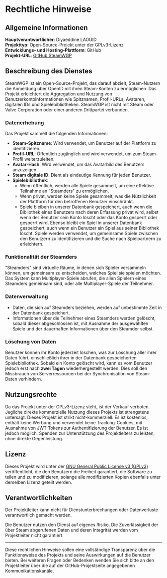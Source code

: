 # Rechtliche Hinweise

## Allgemeine Informationen

**Hauptverantwortlicher**: Diyaeddine LAOUID  
**Projekttyp**: Open-Source-Projekt unter der GPLv3-Lizenz  
**Entwicklungs- und Hosting-Plattform**: GitHub  
**Projekt-URL**: [GitHub SteamWGP](https://github.com/dilaouid/steam-wgp)

## Beschreibung des Dienstes

SteamWGP ist ein Open-Source-Projekt, das darauf abzielt, Steam-Nutzern die Anmeldung über OpenID mit ihren Steam-Konten zu ermöglichen. Das Projekt erleichtert die Aggregation und Nutzung von Benutzerkontoinformationen wie Spitznamen, Profil-URLs, Avataren, digitalen IDs und Spielebibliotheken. SteamWGP ist nicht mit Steam oder Valve Corporation oder einer anderen Drittpartei verbunden.

### Datenerhebung

Das Projekt sammelt die folgenden Informationen:

- **Steam-Spitzname**: Wird verwendet, um Benutzer auf der Plattform zu identifizieren.
- **Profil-URL**: Öffentlich zugänglich und wird verwendet, um zum Steam-Profil weiterzuleiten.
- **Avatar-Hash**: Wird verwendet, um das Avatarbild des Benutzers anzuzeigen.
- **Steam digitale ID**: Dient als eindeutige Kennung für jeden Benutzer.
- **Spielebibliothek**:
  - Wenn öffentlich, werden alle Spiele gesammelt, um eine effektive Teilnahme an "Steamders" zu ermöglichen.
  - Wenn privat, werden keine Spiele gesammelt, was die Nützlichkeit der Plattform für den betroffenen Benutzer einschränkt.
  - Spiele bleiben in unserer Datenbank gespeichert, auch wenn die Bibliothek eines Benutzers nach deren Erfassung privat wird, selbst wenn der Benutzer sein Konto löscht oder das Konto gesperrt oder gesperrt wird. Ebenso bleibt ein Spiel in unserer Datenbank gespeichert, auch wenn ein Benutzer ein Spiel aus seiner Bibliothek löscht. Spiele werden verwendet, um gemeinsame Spiele zwischen den Benutzern zu identifizieren und die Suche nach Spielpartnern zu erleichtern.

### Funktionalität der Steamders

"Steamders" sind virtuelle Räume, in denen sich Spieler versammeln können, um gemeinsam zu entscheiden, welches Spiel sie spielen möchten. Das System kann Multiplayer-Spiele abrufen, die allen Spielern eines Steamders gemeinsam sind, oder alle Multiplayer-Spiele der Teilnehmer.

### Datenverwaltung

- Daten, die sich auf Steamders beziehen, werden auf unbestimmte Zeit in der Datenbank gespeichert.
- Informationen über die Teilnehmer eines Steamders werden gelöscht, sobald dieser abgeschlossen ist, mit Ausnahme der ausgewählten Spiele und der dauerhaften Informationen über den Steamder selbst.

### Löschung von Daten

Benutzer können ihr Konto jederzeit löschen, was zur Löschung aller ihrer Daten führt, einschließlich ihrer in der Datenbank gespeicherten Spielebibliothek. Sobald ein Konto gelöscht wird, kann es vom Benutzer jedoch erst nach **zwei Tagen** wiederhergestellt werden. Dies soll den Missbrauch von Serverressourcen bei der Synchronisation von Steam-Daten verhindern.

## Nutzungsrechte

Da das Projekt unter der GPLv3-Lizenz steht, ist der Verkauf verboten. Jegliche direkte kommerzielle Nutzung dieses Projekts ist strengstens untersagt. Dieses Projekt ist strikt nicht-kommerziell: Es ist kostenlos, enthält keine Werbung und verwendet keine Tracking-Cookies, mit Ausnahme von JWT-Tokens zur Authentifizierung der Benutzer. Es ist jedoch möglich, Spenden zur Unterstützung des Projektleiters zu leisten, ohne direkte Gegenleistung.

## Lizenz

Dieses Projekt wird unter der [GNU General Public License v3 (GPLv3)](https://www.gnu.org/licenses/gpl-3.0.html) veröffentlicht, die den Benutzern die Freiheit garantiert, die Software zu teilen und zu modifizieren, solange alle modifizierten Kopien ebenfalls unter derselben Lizenz geteilt werden.

## Verantwortlichkeiten

Der Projektleiter kann nicht für Dienstunterbrechungen oder Datenverluste verantwortlich gemacht werden.

 Die Benutzer nutzen den Dienst auf eigenes Risiko. Die Zuverlässigkeit der über Steam abgerufenen Daten und deren Integrität werden vom Projektleiter nicht garantiert.

---

Diese rechtlichen Hinweise sollen eine vollständige Transparenz über die Funktionsweise des Projekts und seine Auswirkungen auf die Benutzer bieten. Bei weiteren Fragen oder Bedenken wenden Sie sich bitte an den Projektleiter über die auf der GitHub-Projektseite angegebenen Kommunikationskanäle.
